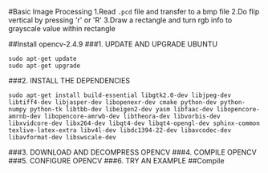 #Basic Image Processing
	1.Read `.pcd` file and transfer to a bmp file
	2.Do flip vertical by pressing 'r' or 'R' 
	3.Draw a rectangle and turn rgb info to grayscale value within rectangle

##Install opencv-2.4.9
###1. UPDATE AND UPGRADE UBUNTU
```
sudo apt-get update
sudo apt-get upgrade
```
###2. INSTALL THE DEPENDENCIES
```
sudo apt-get install build-essential libgtk2.0-dev libjpeg-dev libtiff4-dev libjasper-dev libopenexr-dev cmake python-dev python-numpy python-tk libtbb-dev libeigen2-dev yasm libfaac-dev libopencore-amrnb-dev libopencore-amrwb-dev libtheora-dev libvorbis-dev libxvidcore-dev libx264-dev libqt4-dev libqt4-opengl-dev sphinx-common texlive-latex-extra libv4l-dev libdc1394-22-dev libavcodec-dev libavformat-dev libswscale-dev
```
###3. DOWNLOAD AND DECOMPRESS OPENCV
###4. COMPILE OPENCV
###5. CONFIGURE OPENCV
###6. TRY AN EXAMPLE
##Compile
	


